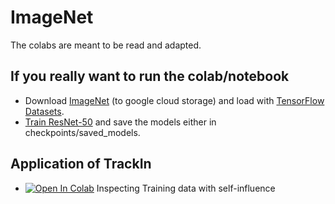 # ImageNet
The colabs are meant to be read and adapted.

## If you really want to run the colab/notebook
* Download [ImageNet](http://www.image-net.org/) (to google cloud storage) and load with [TensorFlow Datasets](https://www.tensorflow.org/datasets).
* [Train ResNet-50](https://github.com/tensorflow/models/tree/master/official/vision/image_classification) and save the models either in checkpoints/saved_models.

## Application of TrackIn
* [![Open In Colab](https://colab.research.google.com/assets/colab-badge.svg)](https://colab.research.google.com/github/frederick0329/TrackIn/blob/master/imagenet/resnet50_imagenet_self_influence.ipynb) Inspecting Training data with self-influence
